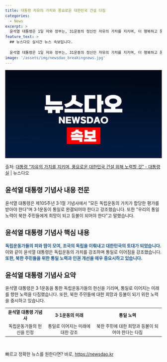 ```yaml
---
title: 대통령 자유의 가치와 풍요로운 대한민국 건설 다짐
categories:
  - News
excerpt: >
  윤석열 대통령은 1일 저와 정부는, 31운동의 정신인 자유의 가치를 지키며, 더 행복하고 풍요로운 대한민국 …
feature_text: >
  ## 뉴스다오 실시간 뉴스 속보입니다.

  윤석열 대통령은 1일 저와 정부는, 31운동의 정신인 자유의 가치를 지키며, 더 행복하고 풍요로운 대한민국 …
image: '/assets/img/newsdao_breakingnews.jpg'
---
```


![뉴스다오 속보](/assets/img/newsdao_breakingnews.jpg)

<p>출처: <a href="https://newsdao.kr/3265" rel="dofollow">대통령 “자유의 가치를 지키며, 풍요로운 대한민국 건설 위해 노력할 것” - 대통령실</a> | 뉴스다오</p>

<h2 data-ke-size="size26">윤석열 대통령 기념사 내용 전문</h2>
<p data-ke-size="size16">윤석열 대통령은 제105주년 3·1절 기념사에서 "모든 독립운동의 가치가 합당한 평가를 받아야 한다"며 3·1운동이 통일로 완결되어야 한다고 강조했습니다. 또한 "우리의 통일 노력이 북한 주민들에게 희망이 되고 등불이 되어야 한다"고 말했습니다.</p>
<h2 data-ke-size="size24">윤석열 대통령 기념사 핵심 내용</h2>
<p data-ke-size="size16"><b><span style="color: #1a5490;">독립운동가들의 피와 땀이 모여, 조국의 독립을 이뤄내고 대한민국의 토대가 되었습니다.</span></b> 이와 같이 윤석열 대통령은 독립운동의 가치를 강조하며 통일로 이어짐을 강조했습니다. <b><span style="color: #1a5490;">또한, 북한 주민들을 위한 통일 노력과 인권 개선을 매우 중요시하고 있습니다.</span></b></p>
<h2 data-ke-size="size24">윤석열 대통령 기념사 요약</h2>
<p data-ke-size="size16">윤석열 대통령은 3·1운동을 통한 독립운동가들의 헌신을 기리며, 통일로 이어지는 미래를 향한 노력을 다짐했습니다. 또한, 북한 주민들에 대한 희망과 등불이 되기 위한 노력을 중시하고 있습니다.</p>

<table style="width: 100%;" data-ke-size="size16">
	<tbody>
		<tr>
			<td style="text-align: center; height: 17px;"><b>윤석열 대통령 기념사</b></td>
			<td style="text-align: center; height: 17px;"><b>3·1운동의 미래</b></td>
			<td style="text-align: center; height: 17px;"><b>통일 노력</b></td>
		</tr>
		<tr>
			<td style="text-align: center;">독립운동가들의 헌신을 인정</td>
			<td style="text-align: center;">통일로 이어지는 미래에 대한 강조</td>
			<td style="text-align: center;">북한 주민에 대한 희망과 등불이 되어야 한다는 다짐</td>
		</tr>
	</tbody>
</table>
<p data-ke-size="size16">&nbsp;</p> 

빠르고 정확한 뉴스를 원한다면? 바로, <a href="https://newsdao.kr" rel="dofollow">https://newsdao.kr</a>


